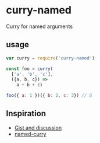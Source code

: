 # curry-named

Curry for named arguments

## usage

```js
var curry = require('curry-named')

const foo = curry(
  ['a', 'b', 'c'],
  ({a, b, c}) =>
    a + b + c)

foo({ a: 1 })({ b: 2, c: 3}) // 6
```

## Inspiration

- [Gist and discussion](https://gist.github.com/gunar/1268c997ca66343f060dbca07aee67bd)
- [named-curry](https://github.com/rjmk/named-curry)
